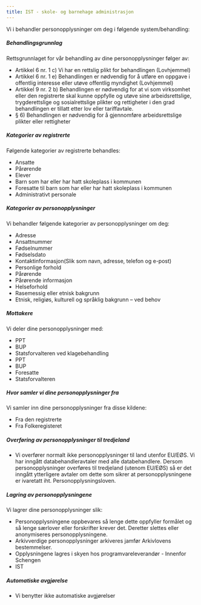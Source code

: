 ```yaml
---
title: IST - skole- og barnehage administrasjon
---
```



  

Vi i behandler personopplysninger om deg i følgende system/behandling:

  

##### Behandlingsgrunnlag

Rettsgrunnlaget for vår behandling av dine personopplysninger følger av:

*   Artikkel 6 nr. 1 c) Vi har en rettslig plikt for behandlingen (Lovhjemmel)
*   Artikkel 6 nr. 1 e) Behandlingen er nødvendig for å utføre en oppgave i offentlig interesse eller utøve offentlig myndighet (Lovhjemmel)
*   Artikkel 9 nr. 2 b) Behandlingen er nødvendig for at vi som virksomhet eller den registrerte skal kunne oppfylle og utøve sine arbeidsrettslige, trygderettslige og sosialrettslige plikter og rettigheter i den grad behandlingen er tillatt etter lov eller tariffavtale.
*   § 6) Behandlingen er nødvendig for å gjennomføre arbeidsrettslige plikter eller rettigheter

##### Kategorier av registrerte

Følgende kategorier av registrerte behandles:

*   Ansatte
*   Pårørende
*   Elever
*   Barn som har eller har hatt skoleplass i kommunen
*   Foresatte til barn som har eller har hatt skoleplass i kommunen
*   Administrativt personale

##### Kategorier av personopplysninger

Vi behandler følgende kategorier av personopplysninger om deg:

*   Adresse
*   Ansattnummer
*   Fødselnummer
*   Fødselsdato
*   Kontaktinformasjon(Slik som navn, adresse, telefon og e-post)
*   Personlige forhold
*   Pårørende
*   Pårørende informasjon
*   Helseforhold
*   Rasemessig eller etnisk bakgrunn
*   Etnisk, religiøs, kulturell og språklig bakgrunn – ved behov

##### Mottakere

Vi deler dine personopplysninger med:

*   PPT
*   BUP
*   Statsforvalteren ved klagebehandling
*   PPT
*   BUP
*   Foresatte
*   Statsforvalteren

##### Hvor samler vi dine personopplysninger fra

Vi samler inn dine personopplysninger fra disse kildene:

*   Fra den registrerte
*   Fra Folkeregisteret

##### Overføring av personopplysninger til tredjeland

*   Vi overfører normalt ikke personopplysninger til land utenfor EU/EØS. Vi har inngått databehandleravtaler med alle databehandlere. Dersom personopplysninger overføres til tredjeland (utenom EU/EØS) så er det inngått ytterligere avtaler om dette som sikrer at personopplysningene er ivaretatt iht. Personopplysningsloven.

##### Lagring av personopplysningene

Vi lagrer dine personopplysninger slik:

*   Personopplysningene oppbevares så lenge dette oppfyller formålet og så lenge særlover eller forskrifter krever det. Deretter slettes eller anonymiseres personopplysningene.
*   Arkivverdige personopplysninger arkiveres jamfør Arkivlovens bestemmelser.
*   Opplysningene lagres i skyen hos programvareleverandør - Innenfor Schengen
*   IST

##### Automatiske avgjørelse

*   Vi benytter ikke automatiske avgjørelser